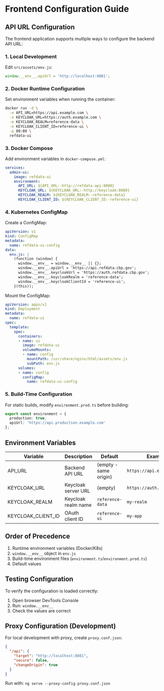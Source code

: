 # Frontend Configuration Guide

## API URL Configuration

The frontend application supports multiple ways to configure the backend API URL:

### 1. Local Development

Edit `src/assets/env.js`:
```javascript
window.__env__.apiUrl = 'http://localhost:8081';
```

### 2. Docker Runtime Configuration

Set environment variables when running the container:
```bash
docker run -d \
  -e API_URL=https://api.example.com \
  -e KEYCLOAK_URL=https://auth.example.com \
  -e KEYCLOAK_REALM=reference-data \
  -e KEYCLOAK_CLIENT_ID=reference-ui \
  -p 80:80 \
  refdata-ui
```

### 3. Docker Compose

Add environment variables in `docker-compose.yml`:
```yaml
services:
  admin-ui:
    image: refdata-ui
    environment:
      API_URL: ${API_URL:-http://refdata-api:8080}
      KEYCLOAK_URL: ${KEYCLOAK_URL:-http://keycloak:8080}
      KEYCLOAK_REALM: ${KEYCLOAK_REALM:-reference-data}
      KEYCLOAK_CLIENT_ID: ${KEYCLOAK_CLIENT_ID:-reference-ui}
```

### 4. Kubernetes ConfigMap

Create a ConfigMap:
```yaml
apiVersion: v1
kind: ConfigMap
metadata:
  name: refdata-ui-config
data:
  env.js: |
    (function (window) {
      window.__env__ = window.__env__ || {};
      window.__env__.apiUrl = 'https://api.refdata.cbp.gov';
      window.__env__.keycloakUrl = 'https://auth.refdata.cbp.gov';
      window.__env__.keycloakRealm = 'reference-data';
      window.__env__.keycloakClientId = 'reference-ui';
    }(this));
```

Mount the ConfigMap:
```yaml
apiVersion: apps/v1
kind: Deployment
metadata:
  name: refdata-ui
spec:
  template:
    spec:
      containers:
      - name: ui
        image: refdata-ui
        volumeMounts:
        - name: config
          mountPath: /usr/share/nginx/html/assets/env.js
          subPath: env.js
      volumes:
      - name: config
        configMap:
          name: refdata-ui-config
```

### 5. Build-Time Configuration

For static builds, modify `environment.prod.ts` before building:
```typescript
export const environment = {
  production: true,
  apiUrl: 'https://api.production.example.com'
};
```

## Environment Variables

| Variable | Description | Default | Example |
|----------|-------------|---------|---------|
| API_URL | Backend API URL | (empty - same origin) | `https://api.example.com` |
| KEYCLOAK_URL | Keycloak server URL | (empty) | `https://auth.example.com` |
| KEYCLOAK_REALM | Keycloak realm name | `reference-data` | `my-realm` |
| KEYCLOAK_CLIENT_ID | OAuth client ID | `reference-ui` | `my-app` |

## Order of Precedence

1. Runtime environment variables (Docker/K8s)
2. `window.__env__` object in `env.js`
3. Build-time environment files (`environment.ts`/`environment.prod.ts`)
4. Default values

## Testing Configuration

To verify the configuration is loaded correctly:

1. Open browser DevTools Console
2. Run: `window.__env__`
3. Check the values are correct

## Proxy Configuration (Development)

For local development with proxy, create `proxy.conf.json`:
```json
{
  "/api": {
    "target": "http://localhost:8081",
    "secure": false,
    "changeOrigin": true
  }
}
```

Run with: `ng serve --proxy-config proxy.conf.json`